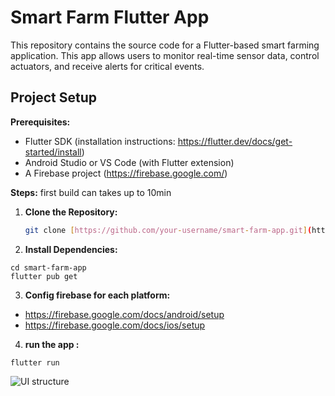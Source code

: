 # Smart Farm Flutter App

This repository contains the source code for a Flutter-based smart farming application. This app allows users to monitor real-time sensor data, control actuators, and receive alerts for critical events.

## Project Setup

**Prerequisites:**

* Flutter SDK (installation instructions: https://flutter.dev/docs/get-started/install)
* Android Studio or VS Code (with Flutter extension)
* A Firebase project (https://firebase.google.com/)

**Steps:**
first build can takes up to 10min

1. **Clone the Repository:**
   ```bash
   git clone [https://github.com/your-username/smart-farm-app.git](https://github.com/your-username/smart-farm-app.git)

2. **Install Dependencies:**
```
cd smart-farm-app
flutter pub get

```
3. **Config firebase for each platform:**
- https://firebase.google.com/docs/android/setup
- https://firebase.google.com/docs/ios/setup

4. **run the app :**
```
flutter run
```

![UI structure](./assets/UIStructure.jpeg)
